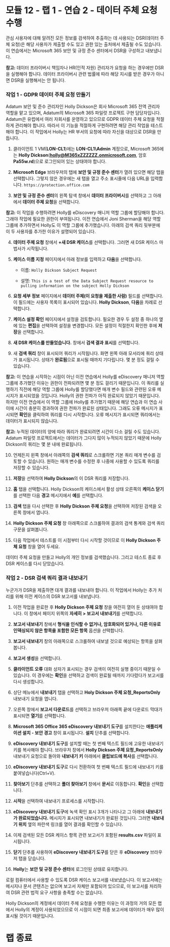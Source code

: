# 모듈 12 - 랩 1 - 연습 2 - 데이터 주체 요청 수행 

관심 사용자에 대해 알려진 모든 정보를 검색하여 추출하는 데 사용되는 DSR(데이터 주체 요청)은 해당 사용자가 제출할 수도 있고 권한 있는 출처에서 제출될 수도 있습니다. 이 연습에서는 Microsoft 365 보안 및 규정 준수 센터에서 DSR을 구성하고 내보냅니다.

**참고:** 데이터 프라이버시 책임자나 HR(인적 자원) 관리자가 요청을 하는 경우에만 DSR을 실행해야 합니다. 데이터 프라이버시 관련 법률에 따라 해당 지시를 받은 경우가 아니면 DSR을 실행해서는 안 됩니다.

### 작업 1 - GDPR 데이터 주체 요청 만들기

Adatum 보안 및 준수 관리자인 Holly Dickson은 회사 Microsoft 365 전역 관리자 역할을 맡고 있으며, Adatum의 Microsoft 365 파일럿 프로젝트 구현 담당자입니다. Adatum은 유럽에서 여러 자회사를 운영하고 있으므로 GDPR 데이터 주체 요청을 적절하게 관리해야 합니다. 따라서 이 기능을 적절하게 구현하려면 해당 관리 작업을 테스트해야 합니다. 이 작업에서 Holly는 HR 부서의 요청에 따라 자신을 대상으로 DSR을 만듭니다.

1. 클라이언트 1 VM(**LON-CL1**)에는 **LON-CL1\Admin** 계정으로, Microsoft 365에는 **Holly Dickson**(**holly@M365xZZZZZZ.onmicrosoft.com**, 암호 **Pa55w.rd**)으로 로그인되어 있는 상태여야 합니다. 

2. **Microsoft Edge** 브라우저의 탭에 **보안 및 규정 준수 센터**가 열려 있으면 해당 탭을 선택합니다. 그렇지 않은 경우에는 새 탭을 열고 주소 표시줄에 다음 URL을 입력합니다. `https://protection.office.com`

3. **보안 및 규정 준수 센터**의 왼쪽 탐색 창에서 **데이터 프라이버시**를 선택하고 그 아래에서 **데이터 주체 요청**을 선택합니다.  

‎**참고:** 이 작업을 수행하려면 Holly를 eDiscovery 매니저 역할 그룹에 할당해야 합니다. 그래야 작업에 필요한 권한이 부여됩니다. 이전 연습에서 Joni Sherman을 해당 역할 그룹에 추가하면서 Holly도 이 역할 그룹에 추가했습니다. 아래의 검색 쿼리 뒷부분에 이 두 사용자를 추가한 이유가 설명되어 있습니다. 

4. **데이터 주체 요청** 창에서 **+새 DSR 케이스**를 선택합니다. 그러면 새 DSR 케이스 마법사가 시작됩니다.

5. **케이스 이름 지정** 페이지에서 아래 정보를 입력하고 **다음**을 선택합니다.

	- 이름: `Holly Dickson Subject Request`

	- 설명: `This is a test of the Data Subject Request resource to pulling information on the subject Holly Dickson`

6. **요청 세부 정보** 페이지에서 **데이터 주체(이 요청을 제출한 사람)** 필드를 선택합니다. 이 필드에는 사용자 목록이 표시되어 있습니다. **Holly Dickson**, **다음**을 차례로 선택합니다.

7. **케이스 설정 확인** 페이지에서 설정을 검토합니다. 필요한 경우 두 설정 중 하나의 옆에 있는 **편집**을 선택하여 설정을 변경합니다. 모든 설정이 적절한지 확인한 후에 **저장**을 선택합니다.

8. **새 DSR 케이스를 만들었습니다.** 창에서 **검색 결과 표시**를 선택합니다.

9. 새 **검색 쿼리** 창이 표시되어 쿼리가 시작됩니다. 화면 왼쪽 아래 모서리에 쿼리 상태가 표시됩니다. 상태가 **완료됨**으로 표시될 때까지 기다립니다. 몇 분 정도 걸릴 수 있습니다. 

**참고:** 이 연습을 시작하는 시점이 아닌 이전 연습에서 Holly를 eDiscovery 매니저 역할 그룹에 추가했던 이유는 권한이 전파되려면 몇 분 정도 걸리기 때문입니다. 이 쿼리를 실행하기 직전에 해당 역할 그룹에 Holly를 할당했다면 매개 변수 필드와 관련된 오류 메시지가 표시되었을 것입니다. Holly의 권한 전파가 아직 완료되지 않았기 때문입니다. 하지만 이전 연습에서 이 역할 그룹에 Holly를 추가했기 때문에 해당 연습과 이 연습 사이에 시간이 충분히 경과하여 권한 전파가 완료된 상태입니다. 그래도 오류 메시지가 표시되면 **확인**을 클릭하여 쿼리를 다시 시작합니다. 오류 메시지가 표시되면 쿼리에서는 데이터가 표시되지 않습니다.   
	
‎**참고:** 누적된 데이터의 양에 따라 쿼리가 완료되려면 시간이 다소 걸릴 수도 있습니다. Adatum 파일럿 프로젝트에서는 데이터가 그다지 많이 누적되지 않았기 때문에 Holly Dickson의 쿼리는 몇 분 내에 완료됩니다.

10. 언제든지 왼쪽 창에서 아래쪽의 **검색 쿼리**로 스크롤하면 기본 쿼리 매개 변수를 검토할 수 있습니다. 원하는 매개 변수를 수정한 후 나중에 사용할 수 있도록 쿼리를 저장할 수 있습니다.

11. **저장**을 선택하여 **Holly Dickson**의 이 DSR 쿼리를 저장합니다.

12. **홈** 탭을 선택합니다. Holly Dickson의 케이스에서 활성 상태 오른쪽의 **케이스 닫기**를 선택한 다음 **경고** 메시지에서 **예**를 선택합니다. 

13. **검색** 탭을 다시 선택한 후 **Holly Dickson 주체 요청**을 선택하여 저장된 검색을 오른쪽 창에서 엽니다. 

14. **Holly Dickson 주체 요청** 창 아래쪽으로 스크롤하여 결과의 검색 통계와 검색 쿼리 구문을 살펴봅니다. 

15. 다음 작업에서 테스트를 이 시점부터 다시 시작할 것이므로 이 **Holly Dickson 주체 요청** 창을 열어 두세요.

데이터 주체 요청을 만들고 Holly의 개인 정보를 검색했습니다. 그리고 테스트 종료 후 DSR 케이스를 다시 닫았습니다. 


### 작업 2 - DSR 검색 쿼리 결과 내보내기

누군가가 DSR을 제출하면 대개 결과를 내보내야 합니다. 이 작업에서 Holly는 추가 처리를 위해 이전 케이스의 DSR 보고서를 내보냅니다.

1. 이전 작업을 완료한 후 **Holly Dickson 주체 요청** 창을 여전히 열어 둔 상태여야 합니다. 이 창에서 페이지 위쪽의 **자세히 > 보고서 내보내기**를 선택합니다.

1. **보고서 내보내기** 창에서 **형식을 인식할 수 없거나, 암호화되어 있거나, 다른 이유로 인덱싱되지 않은 항목을 포함한 모든 항목** 옵션을 선택합니다.

1. **보고서 내보내기** 창의 아래쪽으로 스크롤하여 내보낼 것으로 예상되는 항목을 살펴봅니다. 

1. **보고서 생성**을 선택합니다.

1. **클라이언트 오류** 대화 상자가 표시되는 경우 검색이 여전히 실행 중이기 때문일 수 있습니다. 이 경우에는 **확인**을 선택하고 검색이 완료될 때까지 기다렸다가 보고서를 다시 생성합니다. 

1. 상단 메뉴에서 **내보내기** 탭을 선택하고 **Holy Dickson 주체 요청_ReportsOnly** 내보내기 요청을 엽니다.

1. 오른쪽 창에서 **보고서 다운로드**를 선택하고 브라우저 아래쪽 끝에 다운로드 막대가 표시되면 **열기**를 선택합니다.

1. **Microsoft 365 Office 365 eDiscovery 내보내기 도구**를 설치한다는 **애플리케이션 설치 - 보안 경고** 창이 표시됩니다. **설치** 단추를 선택합니다.

1. **eDiscovery 내보내기 도구**를 설치할 때는 첫 번째 텍스트 필드에 고유한 내보내기 키를 복사해야 합니다. 브라우저 창에서 **Holly Dickson 주체 요청_ReportsOnly** 내보내기 요청으로 돌아와 **내보내기 키** 아래에서 **클립보드에 복사**를 선택합니다.

1. **eDiscovery 내보내기 도구**로 다시 전환하여 첫 번째 텍스트 필드에 내보내기 키를 붙여넣습니다(Ctrl+V).

1. **찾아보기** 단추를 선택하고 **폴더 찾아보기** 창에서 **문서**로 이동합니다. **확인**을 선택합니다.

1. **시작**을 선택하여 내보내기 프로세스를 시작합니다.

1. **eDiscovery 내보내기 도구**에 녹색 확인 표시 3개가 나타나고 그 아래에 **내보내기가 완료되었습니다.** 메시지가 표시되면 내보내기가 완료된 것입니다. 그러면 **내보내기 위치** 옆의 파란색 링크를 열어 결과를 확인할 수 있습니다.

1. 이제 검색된 모든 DSR 케이스 항목 관련 보고서가 포함된 **results.csv** 파일이 표시됩니다.

1. **닫기** 단추를 사용하여 **eDiscovery 내보내기 도구**를 닫은 후 **eDiscovery** 브라우저 탭을 닫습니다.

1. **Holly**는 **보안 및 규정 준수 센터**에 로그인된 상태로 유지합니다.

로컬 컴퓨터에서 사용할 수 있도록 DSR 케이스 보고서를 내보냈습니다. 이 보고서에는 메시지나 문서 콘텐츠는 없으며 보고서 자체만 포함되어 있으므로, 이 보고서를 처리하여 DSR 관련 법적 요구 사항을 충족할 수는 없습니다.

Holly Dickson의 계정에서 데이터 주체 요청을 수행한 이유는 이 과정의 거의 모든 랩에서 Holly의 계정이 사용되었으므로 이 시점이 되면 최종 보고서에 데이터가 매우 많이 표시될 것이기 때문입니다.


# 랩 종료  
